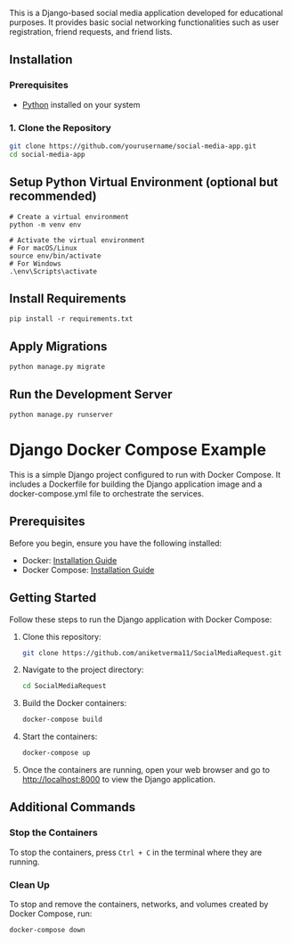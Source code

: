 This is a Django-based social media application developed for educational purposes. It provides basic social networking functionalities such as user registration, friend requests, and friend lists.

## Installation

### Prerequisites

- [Python](https://www.python.org/downloads/) installed on your system

### 1. Clone the Repository

```bash
git clone https://github.com/yourusername/social-media-app.git
cd social-media-app
```

## Setup Python Virtual Environment (optional but recommended)

```
# Create a virtual environment
python -m venv env

# Activate the virtual environment
# For macOS/Linux
source env/bin/activate
# For Windows
.\env\Scripts\activate

```

## Install Requirements

```
pip install -r requirements.txt

```
## Apply Migrations
```
python manage.py migrate

```

##  Run the Development Server

```
python manage.py runserver

```


# Django Docker Compose Example

This is a simple Django project configured to run with Docker Compose. It includes a Dockerfile for building the Django application image and a docker-compose.yml file to orchestrate the services.

## Prerequisites

Before you begin, ensure you have the following installed:

- Docker: [Installation Guide](https://docs.docker.com/get-docker/)
- Docker Compose: [Installation Guide](https://docs.docker.com/compose/install/)

## Getting Started

Follow these steps to run the Django application with Docker Compose:

1. Clone this repository:

    ```bash
    git clone https://github.com/aniketverma11/SocialMediaRequest.git
    ```

2. Navigate to the project directory:

    ```bash
    cd SocialMediaRequest
    ```

3. Build the Docker containers:

    ```bash
    docker-compose build
    ```

4. Start the containers:

    ```bash
    docker-compose up
    ```

5. Once the containers are running, open your web browser and go to [http://localhost:8000](http://localhost:8000) to view the Django application.

## Additional Commands

### Stop the Containers

To stop the containers, press `Ctrl + C` in the terminal where they are running.

### Clean Up

To stop and remove the containers, networks, and volumes created by Docker Compose, run:

```bash
docker-compose down
